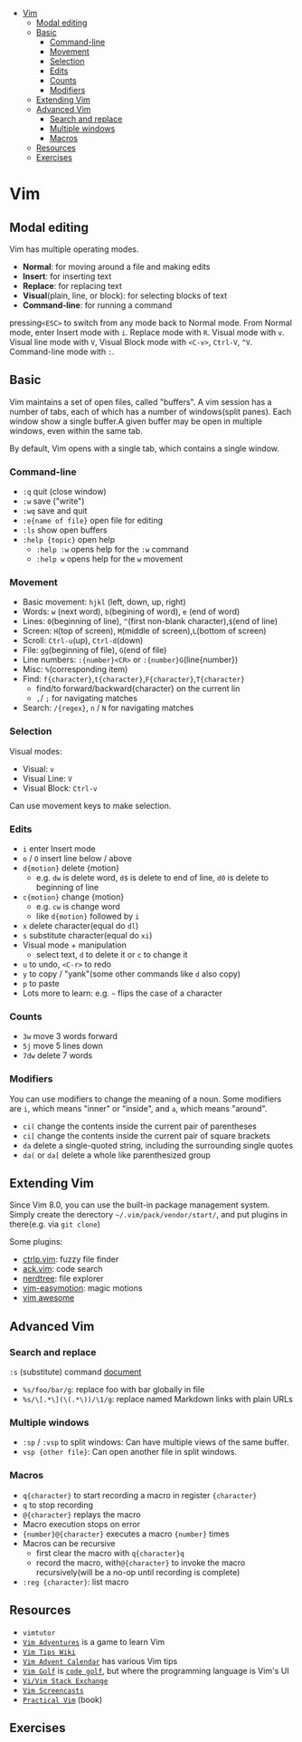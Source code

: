 - [Vim](#vim)
  - [Modal editing](#modal-editing)
  - [Basic](#basic)
    - [Command-line](#command-line)
    - [Movement](#movement)
    - [Selection](#selection)
    - [Edits](#edits)
    - [Counts](#counts)
    - [Modifiers](#modifiers)
  - [Extending Vim](#extending-vim)
  - [Advanced Vim](#advanced-vim)
    - [Search and replace](#search-and-replace)
    - [Multiple windows](#multiple-windows)
    - [Macros](#macros)
  - [Resources](#resources)
  - [Exercises](#exercises)
# Vim
## Modal editing
Vim has multiple operating modes.
- **Normal**: for moving around a file and making edits
- **Insert**: for inserting text
- **Replace**: for replacing text
- **Visual**(plain, line, or block): for selecting blocks of text
- **Command-line**: for running a command

pressing`<ESC>` to switch from any mode back to Normal mode.
From Normal mode, enter Insert mode with `i`.
Replace mode with `R`.
Visual mode with `v`.
Visual line mode with `V`,
Visual Block mode with `<C-v>`, `Ctrl-V`, `^V`.
Command-line mode with `:`.

## Basic
Vim maintains a set of open files, called "buffers". A vim session has a number of tabs, each of which has a number of windows(split panes). Each window show a single buffer.A given buffer may be open in multiple windows, even within the same tab.

By default, Vim opens with a single tab, which contains a single window.

### Command-line
- `:q` quit (close window)
- `:w` save ("write")
- `:wq` save and quit
- `:e{name of file}` open file for editing
- `:ls` show open buffers
- `:help {topic}` open help
    - `:help :w` opens help for the `:w` command
    - `:help w` opens help for the `w` movement
  
### Movement
- Basic movement: `hjkl` (left, down, up, right)
- Words: `w` (next word), `b`(begining of word), `e` (end of word)
- Lines: `0`(beginning of line), `^`(first non-blank character),`$`(end of line)
- Screen: `H`(top of screen), `M`(middle of screen),`L`(bottom of screen)
- Scroll: `Ctrl-u`(up), `Ctrl-d`(down)
- File: `gg`(beginning of file), `G`(end of file)
- Line numbers: `:{number}<CR>` or `:{number}G`(line{number})
- Misc: `%`(corresponding item)
- Find: `f{character}`,`t{character}`,`F{character}`,`T{character}`
   - find/to forward/backward{character} on the current lin
   - `,`/ `;` for navigating matches
 - Search: `/{regex}`, `n` / `N` for navigating matches

### Selection
Visual modes:
- Visual: `v`
- Visual Line: `V`
- Visual Block: `Ctrl-v`

Can use movement keys to make selection.

### Edits

- `i` enter Insert mode
- `o` / `O` insert line below / above
- `d{motion}` delete {motion}
  - e.g. `dw` is delete word, `d$` is delete to end of line, `d0` is delete to beginning of line
- `c{motion}` change {motion}
    - e.g. `cw` is change word
    - like `d{motion}` followed by `i`
- `x` delete character(equal do `dl`)
- `s` substitute character(equal do `xi`)
- Visual mode + manipulation
  - select text, `d` to delete it or `c` to change it
- `u` to undo, `<C-r>` to redo
- `y` to copy / "yank"(some other commands like `d` also copy)
- `p` to paste
- Lots more to learn: e.g. `~` flips the case of a character
  
### Counts

- `3w` move 3 words forward
- `5j` move 5 lines down
- `7dw` delete 7 words
  
### Modifiers

You can use modifiers to change the meaning of a noun. Some modifiers are `i`, which means "inner" or "inside", and `a`, which means "around".

- `ci(` change the contents inside the current pair of parentheses
- `ci[` change the contents inside the current pair of square brackets
- `da` delete a single-quoted string, including the surrounding single quotes
- `da(` or `da[` delete a whole like parenthesized group 


## Extending Vim

Since Vim 8.0, you can use the built-in package management system. Simply create the derectory `~/.vim/pack/vendor/start/`, and put plugins in there(e.g. via `git clone`)

Some plugins:
- [ctrlp.vim](https://github.com/ctrlpvim/ctrlp.vim): fuzzy file finder
- [ack.vim](https://github.com/mileszs/ack.vim): code search
- [nerdtree](https://github.com/scrooloose/nerdtree): file explorer
- [vim-easymotion](https://github.com/easymotion/vim-easymotion): magic motions
- [vim awesome](https://vimawesome.com/)

## Advanced Vim

### Search and replace

`:s` (substitute) command [document](https://vim.fandom.com/wiki/Search_and_replace)

- `%s/foo/bar/g`: replace foo with bar globally in file
- `%s/\[.*\](\(.*\))/\1/g`: replace named Markdown links with plain URLs
  
### Multiple windows

- `:sp` / `:vsp` to split windows: Can have multiple views of the same buffer.
- `vsp {other file}`: Can open another file in split windows.
  
### Macros

- `q{character}` to start recording a macro in register `{character}`
- `q` to stop recording
- `@{character}` replays the macro
- Macro execution stops on error
- `{number}@{character}` executes a macro `{number}` times
- Macros can be recursive
    - first clear the macro with `q{character}q`
    - record the macro, with`@{character}` to invoke the macro recursively(will be a no-op until recording is complete)
- `:reg {character}`: list macro
  
## Resources

- `vimtutor`
- [`Vim Adventures`](https://vim-adventures.com/) is a game to learn Vim
- [`Vim Tips Wiki`](https://vim.fandom.com/wiki/Vim_Tips_Wiki)
- [`Vim Advent Calendar`](https://vimways.org/2019/) has various Vim tips
- [`Vim Golf`](http://www.vimgolf.com/) is [`code golf`](https://en.wikipedia.org/wiki/Code_golf), but where the programming language is Vim's UI
- [`Vi/Vim Stack Exchange`](https://vi.stackexchange.com/)
- [`Vim Screencasts`](http://vimcasts.org/)
- [`Practical Vim`](https://pragprog.com/titles/dnvim2/practical-vim-second-edition/) (book)

## Exercises
